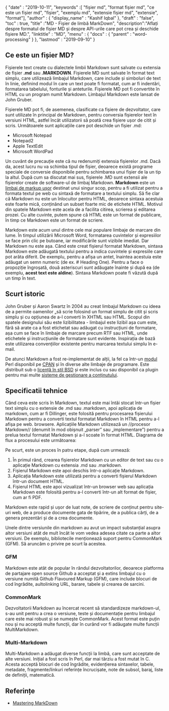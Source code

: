 {
  "date" : "2019-10-11",
  "keywords" :[ "fișier md", "format fișier md", "ce este un fișier md", "fișier", "exemplu md", "extensie fișier md", "extensie", "format"],
  "author" : {
    "display_name" : "Kashif Iqbal"
},
  "draft" : "false",
  "toc" : true,
  "title" :"MD - Fișier de limbă MarkDown",
  "description":"Aflați despre formatul de fișier MD și despre API-urile care pot crea și deschide fișiere MD.",
  "linktitle" : "MD",
  "menu" : {
    "docs" : {
      "parent" : "word-processing"
}
},
  "lastmod" : "2019-09-10"
}

## Ce este un fișier MD?

Fișierele text create cu dialectele limbii Markdown sunt salvate cu extensia de fișier **.md** sau **.MARKDOWN**. Fișierele MD sunt salvate în format text simplu, care utilizează limbajul Markdown, care include și simboluri de text în linie, definind modul în care un text poate fi formatat, cum ar fi indentări, formatarea tabelului, fonturile și anteturile. Fișierele MD pot fi convertite în HTML cu un program numit Markdown. Limbajul Markdown este lansat de John Gruber.

Fișierele MD pot fi, de asemenea, clasificate ca fișiere de dezvoltator, care sunt utilizate în principal de Markdown, pentru conversia fișierelor text în versiuni HTML, astfel încât utilizatorii să poată crea fișiere ușor de citit și scris. Următoarele sunt aplicațiile care pot deschide un fișier .md:

* Microsoft Notepad
* Notepad2
* Apple TextEdit
* Microsoft WordPad

Un cuvânt de precauție este că nu redenumiți extensia fișierelor .md. Dacă da, acest lucru nu va schimba tipul de fișier, deoarece există programe speciale de conversie disponibile pentru schimbarea unui fișier de la un tip la altul. După cum sa discutat mai sus, fișierele .MD sunt extensii ale fișierelor create de software-ul de limbaj Markdown. **Markdown** este un [limbaj de markup ușor](https://en.wikipedia.org/wiki/Lightweight_markup_language) destinat unui singur scop, pentru a fi utilizat pentru a formata textul pe web cu sintaxă de formatare a textului simplu. Să fie clar că Markdown nu este un înlocuitor pentru HTML, deoarece sintaxa acestuia este foarte mică, conținând un subset foarte mic de etichete HTML. Motivul din spatele Markdown este acela de a facilita citirea, scrierea și editarea prozei. Cu alte cuvinte, putem spune că HTML este un format de publicare, în timp ce Markdown este un format de scriere.

Markdown este acum unul dintre cele mai populare limbaje de marcare din lume. În timpul utilizării Microsoft Word, formatarea cuvintelor și expresiilor se face prin clic pe butoane, iar modificările sunt vizibile imediat. Dar Markdown nu este așa. Când este creat fișierul formatat Markdown, sintaxa Markdown este adăugată textului pentru a indica cuvintele și expresiile care pot arăta diferit. De exemplu, pentru a afișa un antet, înaintea acestuia este adăugat un semn numeric (de ex. # Heading One). Pentru a face o propoziție îngroșată, două asteriscuri sunt adăugate înainte și după ea (de exemplu, **acest text este aldine**). Sintaxa Markdown poate fi văzută după un timp în text.

## Scurt istoric

John Gruber și Aaron Swartz în 2004 au creat limbajul Markdown cu ideea de a permite oamenilor „să scrie folosind un format simplu de citit și scris simplu și cu opțiunea de a-l converti în XHTML sau HTML. Scopul din spatele designului său este lizibilitatea - limbajul este lizibil așa cum este, fără să arate ca a fost etichetat sau adăugat cu instrucțiuni de formatare, așa cum se face în limbaje de marcare precum RTF sau HTML, unde etichetele și instrucțiunile de formatare sunt evidente. Inspirația de bază este utilizarea convențiilor existente pentru marcarea textului simplu în e-mail.

De atunci Markdown a fost re-implementat de alții, la fel ca într-un [modul](https://en.wikipedia.org/wiki/Modular_programming) Perl disponibil pe [CPAN](https://en.wikipedia.org/wiki/CPAN) și în diverse alte limbaje de programare. Este distribuit sub o [licență în stil BSD](https://en.wikipedia.org/wiki/BSD_license) și este inclus cu sau disponibil ca plugin pentru mai multe [sisteme de gestionare a conținutului](https://en.wikipedia.org/wiki/Content_management_system).

## Specificatii tehnice

Când ceva este scris în Markdown, textul este mai întâi stocat într-un fișier text simplu cu o extensie de .md sau .markdown, apoi aplicația de markdown, cum ar fi Dillinger, este folosită pentru procesarea fișierului Markdown pentru a converti textul formatat Markdown în HTML pentru a-l afișa pe web. browsere. Aplicațiile Markdown utilizează un //procesor Markdown// (denumit în mod obișnuit „parser” sau „implementare”) pentru a prelua textul formatat Markdown și a-l scoate în format HTML. Diagrama de flux a procesului este următoarea:

Pe scurt, este un proces în patru etape, după cum urmează:

1. În primul rând, crearea fișierelor Markdown cu un editor de text sau cu o aplicație Markdown cu extensia .md sau .markdown.
1. Fișierul Markdown este apoi deschis într-o aplicație Markdown.
1. Aplicația Markdown este utilizată pentru a converti fișierul Markdown într-un document HTML.
1. Fișierul HTML este apoi vizualizat într-un browser web sau aplicația Markdown este folosită pentru a-l converti într-un alt format de fișier, cum ar fi PDF.

Markdown este rapid și ușor de luat note, de scriere de conținut pentru site-uri web, de a produce documente gata de tipărire, de a publica cărți, de a genera prezentări și de a crea documente.

Unele dintre versiunile din markdown au avut un impact substanțial asupra altor versiuni atât de mult încât le vom vedea adesea citate ca parte a altor versiuni. De exemplu, bibliotecile menționează suport pentru CommonMark (GFM). Să aruncăm o privire pe scurt la acestea.

### GFM
Markdown este atât de popular în rândul dezvoltatorilor, deoarece platforma de partajare open source Github a acceptat și a extins limbajul cu o versiune numită Github Flavoured Markup (GFM), care include blocuri de cod îngrădite, aultolinking URL, barare, tabele și crearea de sarcini.

### CommonMark
Dezvoltatorii Markdown au încercat recent să standardizeze markdown-ul, s-au unit pentru a crea o versiune, teste și documentație pentru limbajul care este mai robust și se numește CommonMark. Acest format este puțin nou și nu acceptă multe funcții, dar în curând vor fi adăugate multe funcții MultiMarkdown.

### Multi-Markdown
Multi-Markdown a adăugat diverse funcții la limbă, care sunt acceptate de alte versiuni. Inițial a fost scris în Perl, dar mai târziu a fost mutat în C. Acesta acceptă blocuri de cod îngrădite, evidențierea sintaxelor, tabele, metadate, fragmente/linkuri referințe încrucișate, note de subsol, baraj, liste de definiții, matematică.

## Referințe

* [Mastering MarkDown](https://docs.github.com/en/get-started/writing-on-github/getting-started-with-writing-and-formatting-on-github/basic-writing-and-formatting-syntax)

